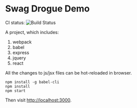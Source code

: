 Swag Drogue Demo
================

CI status: ![Build Status](https://travis-ci.org/Swag-Drogue/new-SD.png?branch=master)

A project, which includes:

1. webpack
2. babel
3. express
4. jquery
5. react

All the changes to js/jsx files can be hot-reloaded in browser.

```
npm install -g babel-cli
npm install
npm start
```

Then visit <http://localhost:3000>.

